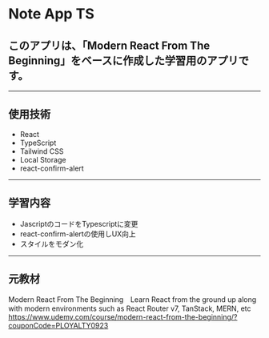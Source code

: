 # Note App TS

## このアプリは、「Modern React From The Beginning」をベースに作成した学習用のアプリです。

---

## 使用技術

- React
- TypeScript
- Tailwind CSS 
- Local Storage
- react-confirm-alert

---
  
## 学習内容

- JascriptのコードをTypescriptに変更
- react-confirm-alertの使用しUX向上
- スタイルをモダン化

---

## 元教材

Modern React From The Beginning　Learn React from the ground up along with modern environments such as React Router v7, TanStack, MERN, etc
https://www.udemy.com/course/modern-react-from-the-beginning/?couponCode=PLOYALTY0923
